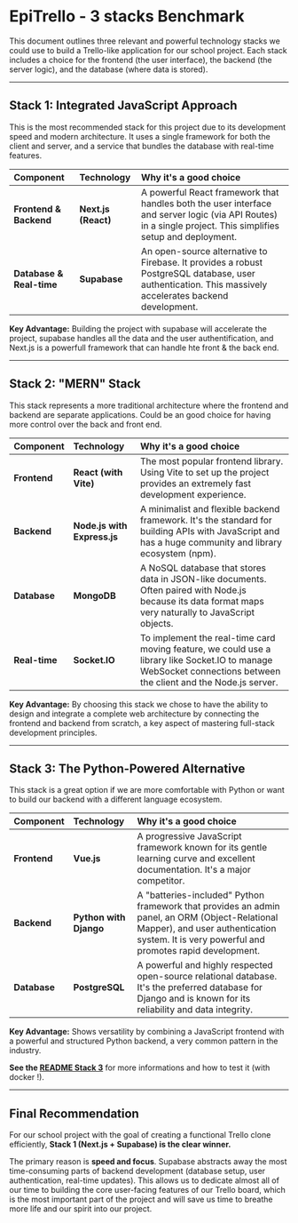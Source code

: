 # EpiTrello - 3 stacks Benchmark

This document outlines three relevant and powerful technology stacks we could use to build a Trello-like application for our school project. Each stack includes a choice for the frontend (the user interface), the backend (the server logic), and the database (where data is stored).

---

## Stack 1: Integrated JavaScript Approach

This is the most recommended stack for this project due to its development speed and modern architecture. It uses a single framework for both the client and server, and a service that bundles the database with real-time features.

| Component | Technology | Why it's a good choice |
| :--- | :--- | :--- |
| **Frontend & Backend** | **Next.js (React)** | A powerful React framework that handles both the user interface and server logic (via API Routes) in a single project. This simplifies setup and deployment. |
| **Database & Real-time** | **Supabase** | An open-source alternative to Firebase. It provides a robust PostgreSQL database, user authentication. This massively accelerates backend development. |

**Key Advantage:** Building the project with supabase will accelerate the project, supabase handles all the data and the user authentification, and Next.js is a powerfull framework that can handle hte front & the back end.

---

## Stack 2: "MERN" Stack

This stack represents a more traditional architecture where the frontend and backend are separate applications. Could be an good choice for having more control over the back and front end.

| Component | Technology | Why it's a good choice |
| :--- | :--- | :--- |
| **Frontend** | **React (with Vite)** | The most popular frontend library. Using Vite to set up the project provides an extremely fast development experience. |
| **Backend** | **Node.js with Express.js**| A minimalist and flexible backend framework. It's the standard for building APIs with JavaScript and has a huge community and library ecosystem (npm). |
| **Database** | **MongoDB** | A NoSQL database that stores data in JSON-like documents. Often paired with Node.js because its data format maps very naturally to JavaScript objects. |
| **Real-time** | **Socket.IO** | To implement the real-time card moving feature, we could use a library like Socket.IO to manage WebSocket connections between the client and the Node.js server. |

**Key Advantage:** By choosing this stack we chose to have the ability to design and integrate a complete web architecture by connecting the frontend and backend from scratch, a key aspect of mastering full-stack development principles.

---

## Stack 3: The Python-Powered Alternative

This stack is a great option if we are more comfortable with Python or want to build our backend with a different language ecosystem.

| Component | Technology | Why it's a good choice |
| :--- | :--- | :--- |
| **Frontend** | **Vue.js** | A progressive JavaScript framework known for its gentle learning curve and excellent documentation. It's a major competitor. |
| **Backend** | **Python with Django** | A "batteries-included" Python framework that provides an admin panel, an ORM (Object-Relational Mapper), and user authentication system. It is very powerful and promotes rapid development. |
| **Database** | **PostgreSQL** | A powerful and highly respected open-source relational database. It's the preferred database for Django and is known for its reliability and data integrity. |

**Key Advantage:** Shows versatility by combining a JavaScript frontend with a powerful and structured Python backend, a very common pattern in the industry.

**See the [README Stack 3](./Benchmark/stack3-python/README.md)** for more informations and how to test it (with docker !).

---

## Final Recommendation

For our school project with the goal of creating a functional Trello clone efficiently, **Stack 1 (Next.js + Supabase) is the clear winner.**

The primary reason is **speed and focus**. Supabase abstracts away the most time-consuming parts of backend development (database setup, user authentication, real-time updates). This allows us to dedicate almost all of our time to building the core user-facing features of our Trello board, which is the most important part of the project and will save us time to breathe more life and our spirit into our project.
